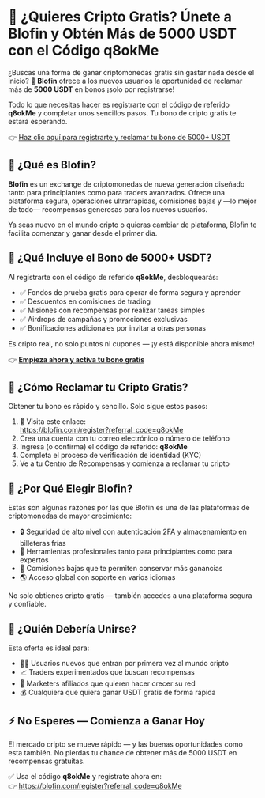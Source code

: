 <h1>💸 ¿Quieres Cripto Gratis? Únete a Blofin y Obtén Más de 5000 USDT con el Código q8okMe</h1>

  <p>¿Buscas una forma de ganar criptomonedas gratis sin gastar nada desde el inicio? 🚀 <strong>Blofin</strong> ofrece a los nuevos usuarios la oportunidad de reclamar más de <strong>5000 USDT</strong> en bonos ¡solo por registrarse!</p>

  <p>Todo lo que necesitas hacer es registrarte con el código de referido <strong>q8okMe</strong> y completar unos sencillos pasos. Tu bono de cripto gratis te estará esperando.</p>

  <p>👉 <a href="https://blofin.com/register?referral_code=q8okMe" target="_blank">Haz clic aquí para registrarte y reclamar tu bono de 5000+ USDT</a></p>

  

  <h2>🏦 ¿Qué es Blofin?</h2>
  <p><strong>Blofin</strong> es un exchange de criptomonedas de nueva generación diseñado tanto para principiantes como para traders avanzados. Ofrece una plataforma segura, operaciones ultrarrápidas, comisiones bajas y —lo mejor de todo— recompensas generosas para los nuevos usuarios.</p>
  <p>Ya seas nuevo en el mundo cripto o quieras cambiar de plataforma, Blofin te facilita comenzar y ganar desde el primer día.</p>

  

  <h2>🎁 ¿Qué Incluye el Bono de 5000+ USDT?</h2>
  <p>Al registrarte con el código de referido <strong>q8okMe</strong>, desbloquearás:</p>
  <ul>
    <li>✅ Fondos de prueba gratis para operar de forma segura y aprender</li>
    <li>✅ Descuentos en comisiones de trading</li>
    <li>✅ Misiones con recompensas por realizar tareas simples</li>
    <li>✅ Airdrops de campañas y promociones exclusivas</li>
    <li>✅ Bonificaciones adicionales por invitar a otras personas</li>
  </ul>
  <p>Es cripto real, no solo puntos ni cupones — ¡y está disponible ahora mismo!</p>

  <p>👉 <strong><a href="https://blofin.com/register?referral_code=q8okMe" target="_blank">Empieza ahora y activa tu bono gratis</a></strong></p>

 

  <h2>📝 ¿Cómo Reclamar tu Cripto Gratis?</h2>
  <p>Obtener tu bono es rápido y sencillo. Solo sigue estos pasos:</p>
  <ol>
    <li>🔗 Visita este enlace:<br>
      <a href="https://blofin.com/register?referral_code=q8okMe" target="_blank">https://blofin.com/register?referral_code=q8okMe</a>
    </li>
    <li>Crea una cuenta con tu correo electrónico o número de teléfono</li>
    <li>Ingresa (o confirma) el código de referido: <strong>q8okMe</strong></li>
    <li>Completa el proceso de verificación de identidad (KYC)</li>
    <li>Ve a tu Centro de Recompensas y comienza a reclamar tu cripto</li>
  </ol>

 

  <h2>🔐 ¿Por Qué Elegir Blofin?</h2>
  <p>Estas son algunas razones por las que Blofin es una de las plataformas de criptomonedas de mayor crecimiento:</p>
  <ul>
    <li>🔒 Seguridad de alto nivel con autenticación 2FA y almacenamiento en billeteras frías</li>
    <li>💼 Herramientas profesionales tanto para principiantes como para expertos</li>
    <li>💸 Comisiones bajas que te permiten conservar más ganancias</li>
    <li>🌎 Acceso global con soporte en varios idiomas</li>
  </ul>
  <p>No solo obtienes cripto gratis — también accedes a una plataforma segura y confiable.</p>

  

  <h2>🎯 ¿Quién Debería Unirse?</h2>
  <p>Esta oferta es ideal para:</p>
  <ul>
    <li>🧑‍💻 Usuarios nuevos que entran por primera vez al mundo cripto</li>
    <li>📈 Traders experimentados que buscan recompensas</li>
    <li>🤝 Marketers afiliados que quieren hacer crecer su red</li>
    <li>💰 Cualquiera que quiera ganar USDT gratis de forma rápida</li>
  </ul>

 

  <h2>⚡ No Esperes — Comienza a Ganar Hoy</h2>
  <p>El mercado cripto se mueve rápido — y las buenas oportunidades como esta también. No pierdas tu chance de obtener más de 5000 USDT en recompensas gratuitas.</p>

  <p>✅ Usa el código <strong>q8okMe</strong> y regístrate ahora en:<br>
    👉 <a href="https://blofin.com/register?referral_code=q8okMe" target="_blank">https://blofin.com/register?referral_code=q8okMe</a>
  </p>

</body>
</html>
